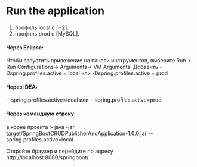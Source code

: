 Run the application
===============================
 1. профиль local с [H2]. 
 2. профиль prod с [MySQL].
 
 #### Через Eclipse: 
 Чтобы запустить приложение на панели инструментов, 
 выберите Run-> Run Configurations-> Arguments-> VM Arguments. 
 Добавить -Dspring.profiles.active = local или 
 -Dspring.profiles.active = prod
 
 #### Через IDEA:
 --spring.profiles.active=local или --spring.profiles.active=prod
 
 #### Через командную строку
 в корне проекта > java -jar target/SpringBootCRUDPublisherAndApplication-1.0.0.jar 
 --spring.profiles.active=local
 
 Откройте браузер и перейдите по адресу http://localhost:8080/springboot/